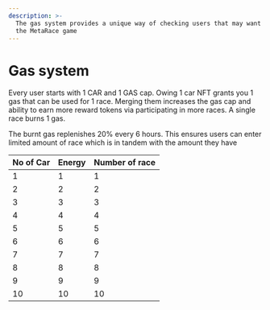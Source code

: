 ```yaml
---
description: >-
  The gas system provides a unique way of checking users that may want to game
  the MetaRace game
---
```


# Gas system

Every user starts with 1 CAR and 1 GAS cap. Owing 1 car NFT grants you 1 gas that can be used for 1 race. Merging them increases the gas cap and ability to earn more reward tokens via participating in more races. A single race burns 1 gas.

The burnt gas replenishes 20% every 6 hours. This ensures users can enter limited amount of race which is in tandem with the amount they have

| No of Car | Energy | Number of race |
| --------- | ------ | -------------- |
| 1         | 1      | 1              |
| 2         | 2      | 2              |
| 3         | 3      | 3              |
| 4         | 4      | 4              |
| 5         | 5      | 5              |
| 6         | 6      | 6              |
| 7         | 7      | 7              |
| 8         | 8      | 8              |
| 9         | 9      | 9              |
| 10        | 10     | 10             |
